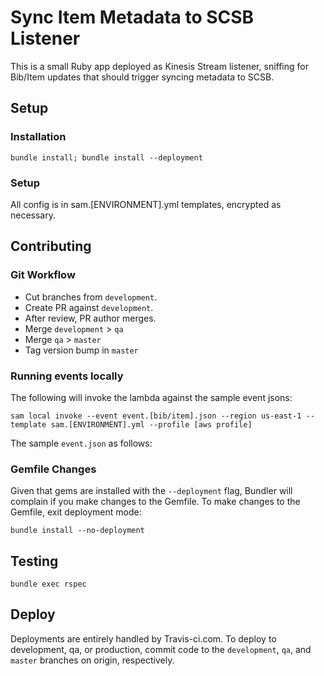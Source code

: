 # Sync Item Metadata to SCSB Listener

This is a small Ruby app deployed as Kinesis Stream listener, sniffing for Bib/Item updates that should trigger syncing metadata to SCSB.

## Setup

### Installation

```
bundle install; bundle install --deployment
```

### Setup

All config is in sam.[ENVIRONMENT].yml templates, encrypted as necessary.

## Contributing

### Git Workflow

 * Cut branches from `development`.
 * Create PR against `development`.
 * After review, PR author merges.
 * Merge `development` > `qa`
 * Merge `qa` > `master`
 * Tag version bump in `master`

### Running events locally

The following will invoke the lambda against the sample event jsons:
```
sam local invoke --event event.[bib/item].json --region us-east-1 --template sam.[ENVIRONMENT].yml --profile [aws profile]
```

The sample `event.json` as follows:

### Gemfile Changes

Given that gems are installed with the `--deployment` flag, Bundler will complain if you make changes to the Gemfile. To make changes to the Gemfile, exit deployment mode:

```
bundle install --no-deployment
```

## Testing

```
bundle exec rspec
```

## Deploy

Deployments are entirely handled by Travis-ci.com. To deploy to development, qa, or production, commit code to the `development`, `qa`, and `master` branches on origin, respectively.


